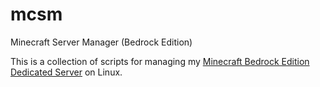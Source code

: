 # mcsm
Minecraft Server Manager (Bedrock Edition)

This is a collection of scripts for managing my [Minecraft Bedrock Edition Dedicated Server](https://www.minecraft.net/en-us/download/server/bedrock) on Linux.
